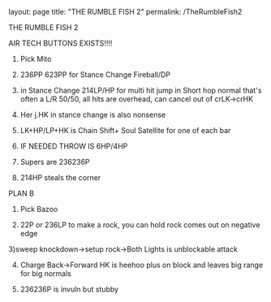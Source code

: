 layout: page
title: "THE RUMBLE FISH 2"
permalink: /TheRumbleFish2

THE RUMBLE FISH 2

AIR TECH BUTTONS EXISTS!!!!

1) Pick Mito

2) 236PP 623PP for Stance Change Fireball/DP

3) in Stance Change 214LP/HP for multi hit jump in
Short hop normal that's often a L/R 50/50, all hits
are overhead, can cancel out of crLK->crHK

4) Her j.HK in stance change is also nonsense

5) LK+HP/LP+HK is 
Chain Shift+ Soul Satellite for one of each bar

4) IF NEEDED THROW IS 6HP/4HP

5) Supers are 236236P

6) 214HP steals the corner

PLAN B

1) Pick Bazoo

2) 22P or 236LP  to make a rock, you can hold
 rock comes out on negative edge

3)sweep knockdown->setup rock->Both Lights is unblockable attack

4) Charge Back->Forward HK is heehoo plus on block and leaves big range
for big normals

5) 236236P is invuln but stubby 

